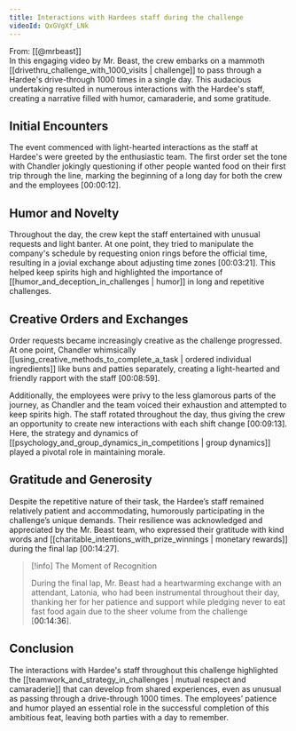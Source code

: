 ```yaml
---
title: Interactions with Hardees staff during the challenge
videoId: QxGVgXf_LNk
---
```


From: [[@mrbeast]] <br/> 
In this engaging video by Mr. Beast, the crew embarks on a mammoth [[drivethru_challenge_with_1000_visits | challenge]] to pass through a Hardee's drive-through 1000 times in a single day. This audacious undertaking resulted in numerous interactions with the Hardee's staff, creating a narrative filled with humor, camaraderie, and some gratitude.

## Initial Encounters

The event commenced with light-hearted interactions as the staff at Hardee's were greeted by the enthusiastic team. The first order set the tone with Chandler jokingly questioning if other people wanted food on their first trip through the line, marking the beginning of a long day for both the crew and the employees [<a class="yt-timestamp" data-t="00:00:12">00:00:12</a>].

## Humor and Novelty

Throughout the day, the crew kept the staff entertained with unusual requests and light banter. At one point, they tried to manipulate the company's schedule by requesting onion rings before the official time, resulting in a jovial exchange about adjusting time zones [<a class="yt-timestamp" data-t="00:03:21">00:03:21</a>]. This helped keep spirits high and highlighted the importance of [[humor_and_deception_in_challenges | humor]] in long and repetitive challenges.

## Creative Orders and Exchanges

Order requests became increasingly creative as the challenge progressed. At one point, Chandler whimsically [[using_creative_methods_to_complete_a_task | ordered individual ingredients]] like buns and patties separately, creating a light-hearted and friendly rapport with the staff [<a class="yt-timestamp" data-t="00:08:59">00:08:59</a>].

Additionally, the employees were privy to the less glamorous parts of the journey, as Chandler and the team voiced their exhaustion and attempted to keep spirits high. The staff rotated throughout the day, thus giving the crew an opportunity to create new interactions with each shift change [<a class="yt-timestamp" data-t="00:09:13">00:09:13</a>]. Here, the strategy and dynamics of [[psychology_and_group_dynamics_in_competitions | group dynamics]] played a pivotal role in maintaining morale.

## Gratitude and Generosity

Despite the repetitive nature of their task, the Hardee’s staff remained relatively patient and accommodating, humorously participating in the challenge’s unique demands. Their resilience was acknowledged and appreciated by the Mr. Beast team, who expressed their gratitude with kind words and [[charitable_intentions_with_prize_winnings | monetary rewards]] during the final lap [<a class="yt-timestamp" data-t="00:14:27">00:14:27</a>].

> [!info] The Moment of Recognition
> 
> During the final lap, Mr. Beast had a heartwarming exchange with an attendant, Latonia, who had been instrumental throughout their day, thanking her for her patience and support while pledging never to eat fast food again due to the sheer volume from the challenge [<a class="yt-timestamp" data-t="00:14:36">00:14:36</a>].

## Conclusion

The interactions with Hardee's staff throughout this challenge highlighted the [[teamwork_and_strategy_in_challenges | mutual respect and camaraderie]] that can develop from shared experiences, even as unusual as passing through a drive-through 1000 times. The employees’ patience and humor played an essential role in the successful completion of this ambitious feat, leaving both parties with a day to remember.